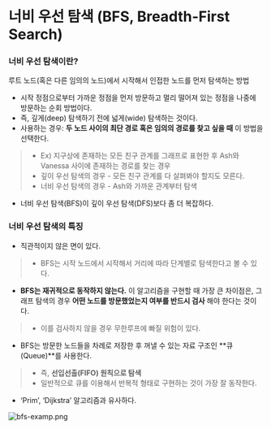 # 너비 우선 탐색 (BFS, Breadth-First Search)

### 너비 우선 탐색이란?
루트 노드(혹은 다른 임의의 노드)에서 시작해서 인접한 노드를 먼저 탐색하는 방법

* 시작 정점으로부터 가까운 정점을 먼저 방문하고 멀리 떨어져 있는 정점을 나중에 방문하는 순회 방법이다.
* 즉, 깊게(deep) 탐색하기 전에 넓게(wide) 탐색하는 것이다.
* 사용하는 경우: **두 노드 사이의 최단 경로 혹은 임의의 경로를 찾고 싶을 때** 이 방법을 선택한다.
> * Ex) 지구상에 존재하는 모든 친구 관계를 그래프로 표현한 후 Ash와 Vanessa 사이에 존재하는 경로를 찾는 경우
> * 깊이 우선 탐색의 경우 - 모든 친구 관계를 다 살펴봐야 할지도 모른다.
> * 너비 우선 탐색의 경우 - Ash와 가까운 관계부터 탐색
* 너비 우선 탐색(BFS)이 깊이 우선 탐색(DFS)보다 좀 더 복잡하다.


### 너비 우선 탐색의 특징

* 직관적이지 않은 면이 있다.
> * BFS는 시작 노드에서 시작해서 거리에 따라 단계별로 탐색한다고 볼 수 있다.
* **BFS는 재귀적으로 동작하지 않는다.** 이 알고리즘을 구현할 때 가장 큰 차이점은, 그래프 탐색의 경우 **어떤 노드를 방문했었는지 여부를 반드시 검사** 해야 한다는 것이다.
> * 이를 검사하지 않을 경우 무한루프에 빠질 위험이 있다.
* BFS는 방문한 노드들을 차례로 저장한 후 꺼낼 수 있는 자료 구조인 **큐(Queue)**를 사용한다.
> * 즉, **선입선출(FIFO) 원칙으로 탐색**
> * 일반적으로 큐를 이용해서 반복적 형태로 구현하는 것이 가장 잘 동작한다.
* ‘Prim’, ‘Dijkstra’ 알고리즘과 유사하다.



![bfs-examp.png](bfs-exampe.png)
